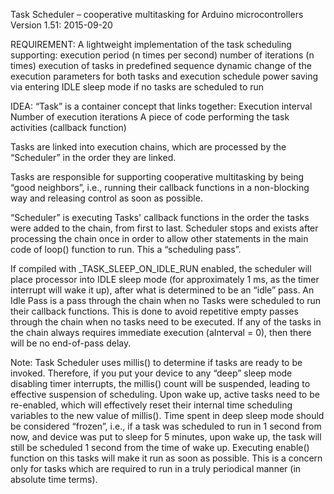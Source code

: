 Task Scheduler – cooperative multitasking for Arduino microcontrollers
Version 1.51: 2015-09-20
 
 
REQUIREMENT:
A lightweight implementation of the task scheduling supporting:
execution period (n times per second)
number of iterations (n times)
execution of tasks in predefined sequence
dynamic change of the execution parameters for both tasks and execution schedule
power saving via entering IDLE sleep mode if no tasks are scheduled to run
 
 
IDEA:
“Task” is a container concept that links together:
Execution interval
Number of execution iterations
A piece of code performing the task activities (callback function)
 
Tasks are linked into execution chains, which are processed by the “Scheduler” in the order they are linked.
 
Tasks are responsible for supporting cooperative multitasking by being “good neighbors”, i.e., running their callback functions in a non-blocking way and releasing control as soon as possible.
 
“Scheduler” is executing Tasks' callback functions in the order the tasks were added to the chain, from first to last. Scheduler stops and exists after processing the chain once in order to allow other statements in the main code of loop() function to run.  This a “scheduling pass”.
 
If compiled with _TASK_SLEEP_ON_IDLE_RUN enabled, the scheduler will place processor into IDLE sleep mode (for approximately 1 ms, as the timer interrupt will wake it up), after what is determined to be an “idle” pass. An Idle Pass is a pass through the chain when no Tasks were scheduled to run their callback functions. This is done to avoid repetitive empty passes through the chain when no tasks need to be executed. If any of the tasks in the chain always requires immediate execution (aInterval = 0), then there will be no end-of-pass delay.
 
Note: Task Scheduler uses millis() to determine if tasks are ready to be invoked. Therefore, if you put your device to any “deep” sleep mode disabling timer interrupts, the millis() count will be suspended, leading to effective suspension of scheduling. Upon wake up, active tasks need to be re-enabled, which will effectively reset their internal time scheduling variables to the new value of millis(). Time spent in deep sleep mode should be considered “frozen”, i.e., if a task was scheduled to run in 1 second from now, and device was put to sleep for 5 minutes, upon wake up, the task will still be scheduled 1 second from the time of wake up. Executing enable() function on this tasks will make it run as soon as possible. This is a concern only for tasks which are required to run in a truly periodical manner (in absolute time terms).
